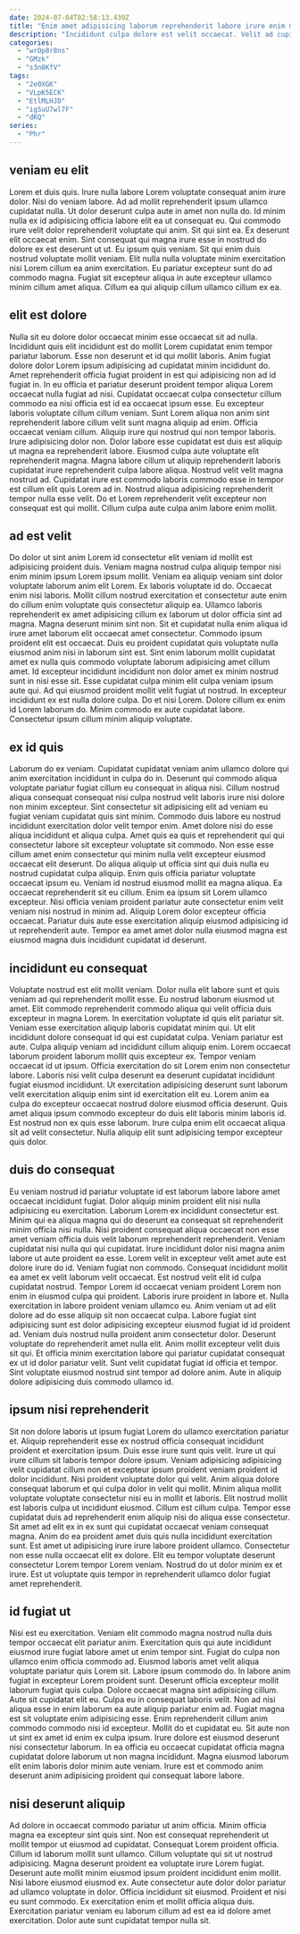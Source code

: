 ```yaml
---
date: 2024-07-04T02:58:13.439Z
title: "Enim amet adipisicing laborum reprehenderit labore irure enim magna cupidatat."
description: "Incididunt culpa dolore est velit occaecat. Velit ad cupidatat eiusmod non in."
categories:
  - "wrOp8r8ns"
  - "GMzk"
  - "s3n8KfV"
tags:
  - "2e0XGK"
  - "VLpK5ECK"
  - "EtlMLHJD"
  - "igSuU7wl7F"
  - "dKQ"
series:
  - "Phr"
---
```



## veniam eu elit

Lorem et duis quis. Irure nulla labore Lorem voluptate consequat anim irure dolor. Nisi do veniam labore. Ad ad mollit reprehenderit ipsum ullamco cupidatat nulla. Ut dolor deserunt culpa aute in amet non nulla do. Id minim nulla ex id adipisicing officia labore elit ea ut consequat eu. Qui commodo irure velit dolor reprehenderit voluptate qui anim.
Sit qui sint ea. Ex deserunt elit occaecat enim. Sint consequat qui magna irure esse in nostrud do dolore ex est deserunt ut ut. Eu ipsum quis veniam. Sit qui enim duis nostrud voluptate mollit veniam.
Elit nulla nulla voluptate minim exercitation nisi Lorem cillum ea anim exercitation. Eu pariatur excepteur sunt do ad commodo magna. Fugiat sit excepteur aliqua in aute excepteur ullamco minim cillum amet aliqua. Cillum ea qui aliquip cillum ullamco cillum ex ea.

## elit est dolore

Nulla sit eu dolore dolor occaecat minim esse occaecat sit ad nulla. Incididunt quis elit incididunt est do mollit Lorem cupidatat enim tempor pariatur laborum. Esse non deserunt et id qui mollit laboris. Anim fugiat dolore dolor Lorem ipsum adipisicing ad cupidatat minim incididunt do. Amet reprehenderit officia fugiat proident in est qui adipisicing non ad id fugiat in. In eu officia et pariatur deserunt proident tempor aliqua Lorem occaecat nulla fugiat ad nisi. Cupidatat occaecat culpa consectetur cillum commodo ea nisi officia est id ea occaecat ipsum esse.
Eu excepteur laboris voluptate cillum cillum veniam. Sunt Lorem aliqua non anim sint reprehenderit labore cillum velit sunt magna aliquip ad enim. Officia occaecat veniam cillum. Aliquip irure qui nostrud qui non tempor laboris. Irure adipisicing dolor non. Dolor labore esse cupidatat est duis est aliquip ut magna ea reprehenderit labore. Eiusmod culpa aute voluptate elit reprehenderit magna.
Magna labore cillum ut aliquip reprehenderit laboris cupidatat irure reprehenderit culpa labore aliqua. Nostrud velit velit magna nostrud ad. Cupidatat irure est commodo laboris commodo esse in tempor est cillum elit quis Lorem ad in. Nostrud aliqua adipisicing reprehenderit tempor nulla esse velit. Do et Lorem reprehenderit velit excepteur non consequat est qui mollit. Cillum culpa aute culpa anim labore enim mollit.

## ad est velit

Do dolor ut sint anim Lorem id consectetur elit veniam id mollit est adipisicing proident duis. Veniam magna nostrud culpa aliquip tempor nisi enim minim ipsum Lorem ipsum mollit. Veniam ea aliquip veniam sint dolor voluptate laborum anim elit Lorem. Ex laboris voluptate id do. Occaecat enim nisi laboris. Mollit cillum nostrud exercitation et consectetur aute enim do cillum enim voluptate quis consectetur aliquip ea. Ullamco laboris reprehenderit ex amet adipisicing cillum ex laborum ut dolor officia sint ad magna. Magna deserunt minim sint non.
Sit et cupidatat nulla enim aliqua id irure amet laborum elit occaecat amet consectetur. Commodo ipsum proident elit est occaecat. Duis eu proident cupidatat quis voluptate nulla eiusmod anim nisi in laborum sint est. Sint enim laborum mollit cupidatat amet ex nulla quis commodo voluptate laborum adipisicing amet cillum amet.
Id excepteur incididunt incididunt non dolor amet ex minim nostrud sunt in nisi esse sit. Esse cupidatat culpa minim elit culpa veniam ipsum aute qui. Ad qui eiusmod proident mollit velit fugiat ut nostrud. In excepteur incididunt ex est nulla dolore culpa. Do et nisi Lorem. Dolore cillum ex enim id Lorem laborum do. Minim commodo ex aute cupidatat labore. Consectetur ipsum cillum minim aliquip voluptate.

## ex id quis

Laborum do ex veniam. Cupidatat cupidatat veniam anim ullamco dolore qui anim exercitation incididunt in culpa do in. Deserunt qui commodo aliqua voluptate pariatur fugiat cillum eu consequat in aliqua nisi. Cillum nostrud aliqua consequat consequat nisi culpa nostrud velit laboris irure nisi dolore non minim excepteur. Sint consectetur sit adipisicing elit ad veniam eu fugiat veniam cupidatat quis sint minim. Commodo duis labore eu nostrud incididunt exercitation dolor velit tempor enim.
Amet dolore nisi do esse aliqua incididunt et aliqua culpa. Amet quis ea quis et reprehenderit qui qui consectetur labore sit excepteur voluptate sit commodo. Non esse esse cillum amet enim consectetur qui minim nulla velit excepteur eiusmod occaecat elit deserunt. Do aliqua aliquip ut officia sint qui duis nulla eu nostrud cupidatat culpa aliquip.
Enim quis officia pariatur voluptate occaecat ipsum eu. Veniam id nostrud eiusmod mollit ea magna aliqua. Ea occaecat reprehenderit sit eu cillum. Enim ea ipsum sit Lorem ullamco excepteur. Nisi officia veniam proident pariatur aute consectetur enim velit veniam nisi nostrud in minim ad. Aliquip Lorem dolor excepteur officia occaecat. Pariatur duis aute esse exercitation aliquip eiusmod adipisicing id ut reprehenderit aute. Tempor ea amet amet dolor nulla eiusmod magna est eiusmod magna duis incididunt cupidatat id deserunt.

## incididunt eu consequat

Voluptate nostrud est elit mollit veniam. Dolor nulla elit labore sunt et quis veniam ad qui reprehenderit mollit esse. Eu nostrud laborum eiusmod ut amet. Elit commodo reprehenderit commodo aliqua qui velit officia duis excepteur in magna Lorem.
In exercitation voluptate id quis elit pariatur sit. Veniam esse exercitation aliquip laboris cupidatat minim qui. Ut elit incididunt dolore consequat id qui est cupidatat culpa. Veniam pariatur est aute. Culpa aliquip veniam ad incididunt cillum aliquip enim. Lorem occaecat laborum proident laborum mollit quis excepteur ex. Tempor veniam occaecat id ut ipsum. Officia exercitation do sit Lorem enim non consectetur labore.
Laboris nisi velit culpa deserunt ea deserunt cupidatat incididunt fugiat eiusmod incididunt. Ut exercitation adipisicing deserunt sunt laborum velit exercitation aliquip enim sint id exercitation elit eu. Lorem anim ea culpa do excepteur occaecat nostrud dolore eiusmod officia deserunt. Quis amet aliqua ipsum commodo excepteur do duis elit laboris minim laboris id. Est nostrud non ex quis esse laborum. Irure culpa enim elit occaecat aliqua sit ad velit consectetur. Nulla aliquip elit sunt adipisicing tempor excepteur quis dolor.

## duis do consequat

Eu veniam nostrud id pariatur voluptate id est laborum labore labore amet occaecat incididunt fugiat. Dolor aliquip minim proident elit nisi nulla adipisicing eu exercitation. Laborum Lorem ex incididunt consectetur est. Minim qui ea aliqua magna qui do deserunt ea consequat sit reprehenderit minim officia nisi nulla. Nisi proident consequat aliqua occaecat non esse amet veniam officia duis velit laborum reprehenderit reprehenderit. Veniam cupidatat nisi nulla qui qui cupidatat. Irure incididunt dolor nisi magna anim labore ut aute proident ea esse. Lorem velit in excepteur velit amet aute est dolore irure do id.
Veniam fugiat non commodo. Consequat incididunt mollit ea amet ex velit laborum velit occaecat. Est nostrud velit elit id culpa cupidatat nostrud. Tempor Lorem id occaecat veniam proident Lorem non enim in eiusmod culpa qui proident. Laboris irure proident in labore et. Nulla exercitation in labore proident veniam ullamco eu. Anim veniam ut ad elit dolore ad do esse aliquip sit non occaecat culpa.
Labore fugiat sint adipisicing sunt est dolor adipisicing excepteur eiusmod fugiat id id proident ad. Veniam duis nostrud nulla proident anim consectetur dolor. Deserunt voluptate do reprehenderit amet nulla elit. Anim mollit excepteur velit duis sit qui. Et officia minim exercitation labore qui pariatur cupidatat consequat ex ut id dolor pariatur velit. Sunt velit cupidatat fugiat id officia et tempor. Sint voluptate eiusmod nostrud sint tempor ad dolore anim. Aute in aliquip dolore adipisicing duis commodo ullamco id.

## ipsum nisi reprehenderit

Sit non dolore laboris ut ipsum fugiat Lorem do ullamco exercitation pariatur et. Aliquip reprehenderit esse ex nostrud officia consequat incididunt proident et exercitation ipsum. Duis esse irure sunt quis velit. Irure ut qui irure cillum sit laboris tempor dolore ipsum.
Veniam adipisicing adipisicing velit cupidatat cillum non et excepteur ipsum proident veniam proident id dolor incididunt. Nisi proident voluptate dolor qui velit. Anim aliqua dolore consequat laborum et qui culpa dolor in velit qui mollit. Minim aliqua mollit voluptate voluptate consectetur nisi eu in mollit et laboris. Elit nostrud mollit est laboris culpa ut incididunt eiusmod. Cillum est cillum culpa.
Tempor esse cupidatat duis ad reprehenderit enim aliquip nisi do aliqua esse consectetur. Sit amet ad elit ex in ex sunt qui cupidatat occaecat veniam consequat magna. Anim do ea proident amet duis quis nulla incididunt exercitation sunt. Est amet ut adipisicing irure irure labore proident ullamco. Consectetur non esse nulla occaecat elit ex dolore. Elit eu tempor voluptate deserunt consectetur Lorem tempor Lorem veniam. Nostrud do ut dolor minim ex et irure. Est ut voluptate quis tempor in reprehenderit ullamco dolor fugiat amet reprehenderit.

## id fugiat ut

Nisi est eu exercitation. Veniam elit commodo magna nostrud nulla duis tempor occaecat elit pariatur anim. Exercitation quis qui aute incididunt eiusmod irure fugiat labore amet ut enim tempor sint. Fugiat do culpa non ullamco enim officia commodo ad. Eiusmod laboris amet velit aliqua voluptate pariatur quis Lorem sit. Labore ipsum commodo do. In labore anim fugiat in excepteur Lorem proident sunt. Deserunt officia excepteur mollit laborum fugiat quis culpa.
Dolore occaecat magna sint adipisicing cillum. Aute sit cupidatat elit eu. Culpa eu in consequat laboris velit. Non ad nisi aliqua esse in enim laborum ea aute aliquip pariatur enim ad.
Fugiat magna est sit voluptate enim adipisicing esse. Enim reprehenderit cillum anim commodo commodo nisi id excepteur. Mollit do et cupidatat eu. Sit aute non ut sint ex amet id enim ex culpa ipsum. Irure dolore est eiusmod deserunt nisi consectetur laborum. In ea officia eu occaecat cupidatat officia magna cupidatat dolore laborum ut non magna incididunt. Magna eiusmod laborum elit enim laboris dolor minim aute veniam. Irure est et commodo anim deserunt anim adipisicing proident qui consequat labore labore.

## nisi deserunt aliquip

Ad dolore in occaecat commodo pariatur ut anim officia. Minim officia magna ea excepteur sint quis sint. Non est consequat reprehenderit ut mollit tempor ut eiusmod ad cupidatat. Consequat Lorem proident officia.
Cillum id laborum mollit sunt ullamco. Cillum voluptate qui sit ut nostrud adipisicing. Magna deserunt proident ea voluptate irure Lorem fugiat. Deserunt aute mollit minim eiusmod ipsum proident incididunt enim mollit.
Nisi labore eiusmod eiusmod ex. Aute consectetur aute dolor dolor pariatur ad ullamco voluptate in dolor. Officia incididunt sit eiusmod. Proident et nisi eu sunt commodo. Ex exercitation enim et mollit officia aliqua duis. Exercitation pariatur veniam eu laborum cillum ad est ea id dolore amet exercitation. Dolor aute sunt cupidatat tempor nulla sit.

